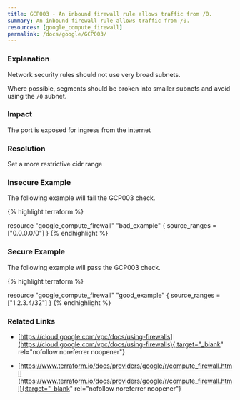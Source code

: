 ```yaml
---
title: GCP003 - An inbound firewall rule allows traffic from /0.
summary: An inbound firewall rule allows traffic from /0. 
resources: [google_compute_firewall] 
permalink: /docs/google/GCP003/
---
```

### Explanation


Network security rules should not use very broad subnets.

Where possible, segments should be broken into smaller subnets and avoid using the <code>/0</code> subnet.


### Impact
The port is exposed for ingress from the internet

### Resolution
Set a more restrictive cidr range



### Insecure Example

The following example will fail the GCP003 check.

{% highlight terraform %}

resource "google_compute_firewall" "bad_example" {
	source_ranges = ["0.0.0.0/0"]
}
{% endhighlight %}



### Secure Example

The following example will pass the GCP003 check.

{% highlight terraform %}

resource "google_compute_firewall" "good_example" {
	source_ranges = ["1.2.3.4/32"]
}
{% endhighlight %}



### Related Links


- [https://cloud.google.com/vpc/docs/using-firewalls](https://cloud.google.com/vpc/docs/using-firewalls){:target="_blank" rel="nofollow noreferrer noopener"}

- [https://www.terraform.io/docs/providers/google/r/compute_firewall.html](https://www.terraform.io/docs/providers/google/r/compute_firewall.html){:target="_blank" rel="nofollow noreferrer noopener"}


